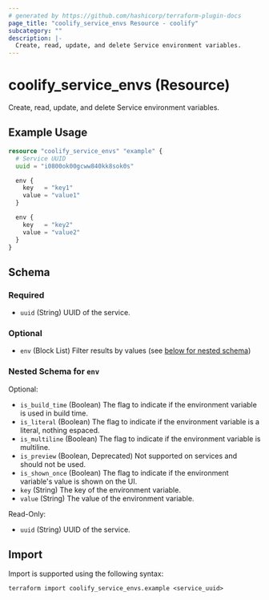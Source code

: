 ```yaml
---
# generated by https://github.com/hashicorp/terraform-plugin-docs
page_title: "coolify_service_envs Resource - coolify"
subcategory: ""
description: |-
  Create, read, update, and delete Service environment variables.
---
```


# coolify_service_envs (Resource)

Create, read, update, and delete Service environment variables.

## Example Usage

```terraform
resource "coolify_service_envs" "example" {
  # Service UUID
  uuid = "i0800ok00gcww840kk8sok0s"

  env {
    key   = "key1"
    value = "value1"
  }

  env {
    key   = "key2"
    value = "value2"
  }
}
```

<!-- schema generated by tfplugindocs -->
## Schema

### Required

- `uuid` (String) UUID of the service.

### Optional

- `env` (Block List) Filter results by values (see [below for nested schema](#nestedblock--env))

<a id="nestedblock--env"></a>
### Nested Schema for `env`

Optional:

- `is_build_time` (Boolean) The flag to indicate if the environment variable is used in build time.
- `is_literal` (Boolean) The flag to indicate if the environment variable is a literal, nothing espaced.
- `is_multiline` (Boolean) The flag to indicate if the environment variable is multiline.
- `is_preview` (Boolean, Deprecated) Not supported on services and should not be used.
- `is_shown_once` (Boolean) The flag to indicate if the environment variable's value is shown on the UI.
- `key` (String) The key of the environment variable.
- `value` (String) The value of the environment variable.

Read-Only:

- `uuid` (String) UUID of the service.

## Import

Import is supported using the following syntax:

```shell
terraform import coolify_service_envs.example <service_uuid>
```
